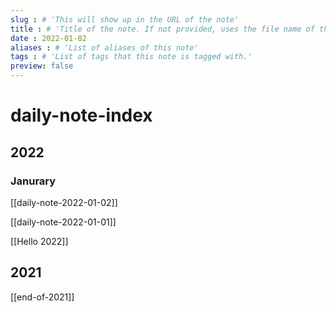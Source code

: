 ```yaml
---
slug : # 'This will show up in the URL of the note'
title : # 'Title of the note. If not provided, uses the file name of the note'
date : 2022-01-02
aliases : # 'List of aliases of this note'
tags : # 'List of tags that this note is tagged with.'
preview: false
---
```


# daily-note-index

## 2022

### Janurary

[[daily-note-2022-01-02]]

[[daily-note-2022-01-01]]

[[Hello 2022]]
## 2021

[[end-of-2021]]